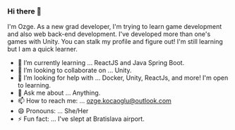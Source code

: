 ### Hi there 👋
I'm Ozge. As a new grad developer, I'm trying to learn game development and also web back-end development. 
I've developed more than one's games with Unity. You can stalk my profile and figure out!
I'm still learning but I am a quick learner.


- 🌱 I’m currently learning ... ReactJS and Java Spring Boot.
- 👯 I’m looking to collaborate on ... Unity.
- 🤔 I’m looking for help with ... Docker, Unity, ReactJs, and more! I'm open to learning.
- 💬 Ask me about ... Anything.
- 📫 How to reach me: ... ozge.kocaoglu@outlook.com
- 😄 Pronouns: ... She/Her
- ⚡ Fun fact: ... I've slept at Bratislava airport.
